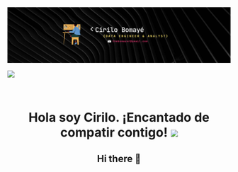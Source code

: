 <div id="header" align="center">
  <img decoding="async" src="assets/Banner Para LinkedIn Desarrollador De Software Moderno Negro.png" width="800"/>
</div>

[![](https://img.shields.io/badge/LinkedIn-0077B5?style=for-the-badge&logo=linkedin&logoColor=white)](https://www.linkedin.com/in/cirilo-bomayé-cathi/)
<div id="badges" align="center">
  
<img decoding="async" src="https://visitor-badge-reloaded.herokuapp.com/badge?page_id=BomayeC.BomayeC&color=00cf00" alt=""/>

<h1>
  Hola soy Cirilo. ¡Encantado de compatir contigo!
  <img decoding="async" src="https://media.giphy.com/media/hvRJCLFzcasrR4ia7z/giphy.gif" width="30px"/>
</h1>

  ## Hi there 👋

<!--
**BomayeC/BomayeC** is a ✨ _special_ ✨ repository because its `README.md` (this file) appears on your GitHub profile.

Here are some ideas to get you started:

- 🔭 I’m currently working on ...
- 🌱 I’m currently learning ...
- 👯 I’m looking to collaborate on ...
- 🤔 I’m looking for help with ...
- 💬 Ask me about ...
- 📫 How to reach me: ...
- 😄 Pronouns: ...
- ⚡ Fun fact: ...
-->
